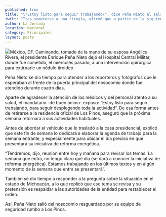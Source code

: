 ```yaml
---
published: true
title: "\"Estoy listo para seguir trabajando\", dice Peña Nieto al salir de hospital"
twitt: "Tras someterse a una cirugía, afirmó que a partir de la siguiente semana volverá a sus actividades habituales"
author: La Jornada
location: Nacional
category: Principales
layout: posts
---
```


![](http://i.imgur.com/HyLUruim.jpg)México, DF. Caminando, tomado de la mano de su esposa Angélica Rivera, el presidente Enrique Peña Nieto dejó el Hospital Central Militar, donde fue sometido, el miércoles pasado, a una intervención quirúrgica para extirparle un nódulo tiroideo.

Peña Nieto se dio tiempo para atender a los reporteros y fotógrafos que le esperaban al frente de la puerta principal del nosocomio donde fue atendido durante cuatro días.

Aparte de agradecer la atención de los médicos y del personal atento a su salud, el mandatario -de buen ánimo- expuso: “Estoy listo para seguir trabajando, para seguir desplegando toda la actividad”. De esa forma antes de retirarse a la residencia oficial de Los Pinos, aseguró que la próxima semana retornará a sus actividades habituales.

Antes de abordar el vehículo que lo trasladó a la casa presidencial, explicó que este fin de semana lo dedicará a elaborar la agenda de trabajo para la semana entrante, y especialmente para ubicar el día preciso en que presentará su iniciativa de reforma energética.

“Tendremos, dijo, reunión entre hoy y mañana para revisar los temas. La semana que entra, no tengo claro qué día (se dará a conocer la iniciativa de reforma energética). Estamos trabajando en los últimos textos y en algún momento de la semana que entra se presentará”.

También se dio tiempo a responder a la pregunta sobre la situación en el estado de Michoacán, a lo que replicó que ese tema se revisa y su pretensión es respaldar a las autoridades de la entidad para restablecer el orden.

Así, Peña Nieto salió del nosocomio resguardado por su equipo de seguridad rumbo a Los Pinos.
